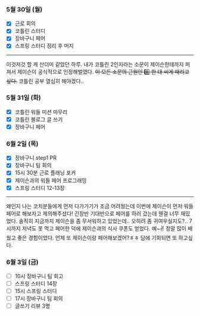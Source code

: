 ### 5월 30일 (월)
- [x] 근로 회의
- [x] 코틀린 스터디
- [x] 장바구니 페어
- [x] 스프링 스터디 정리 후 머지
---
이것저것 할 게 산더미 같았던 하루. 
내가 코틀린 2인자라는 소문이 제이슨한테까지 퍼져서 제이슨이 공식적으로 인정해벌였다. ~~이 모든 소문의 근원인 0️⃣ 한 대 씨게 때리고 싶다.~~
코틀린 공부 열심히 해야겠다..

### 5월 31일 (화)
- [x] 코틀린 워들 미션 마무리
- [x] 코틀린 블로그 글 쓰기
- [x] 장바구니 페어

### 6월 2일 (목)
- [x] 장바구니 step1 PR
- [x] 장바구니 팀 회의
- [x] 15시 30분 근로 플래닝 포커
- [x] 제이슨과의 워들 페어 프로그래밍
- [x] 스프링 스터디 12-13장
---
왜인지 나는 코치분들에게 먼저 다가가기가 조금 어려웠는데 이번에 제이슨이 먼저 워들 페어로 해보자고 제의해주셨다! 긴장반 기대반으로 페어를 하러 갔는데 웬걸 너무 재밌었다.
솔직히 지금까지 제이슨을 좀 무서워하고 있었는데.. 오히려 좀 귀여우실지도?.. 7시까지 저녁도 못 먹고 페어한 덕에 제이슨과의 식사 쿠폰도 얻었다. 예~✌️ 정말 많이 배웠고 좋은 경험이었다. 언제 또 제이슨이랑 페어해보겠어?ㅎㅎ 담에 기회되면 또 하고싶다.

### 6월 3일 (금)
- [ ] 10시 장바구니 팀 회고
- [ ] 스프링 스터디 14장
- [ ] 15시 스프링 스터디
- [ ] 17시 장바구니 팀 회의
- [ ] 글쓰기 리뷰 3명
